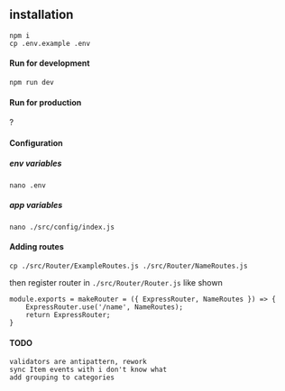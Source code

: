 ## installation
    npm i
    cp .env.example .env

#### Run for development

    npm run dev

#### Run for production
?

#### Configuration
##### env variables

    nano .env

##### app variables

    nano ./src/config/index.js

#### Adding routes

    cp ./src/Router/ExampleRoutes.js ./src/Router/NameRoutes.js

then register router in  `./src/Router/Router.js` like shown

    module.exports = makeRouter = ({ ExpressRouter, NameRoutes }) => {
        ExpressRouter.use('/name', NameRoutes);
        return ExpressRouter;
    }

#### TODO

    validators are antipattern, rework
    sync Item events with i don't know what
    add grouping to categories
